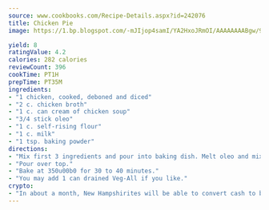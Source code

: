 ```yaml
---
source: www.cookbooks.com/Recipe-Details.aspx?id=242076
title: Chicken Pie
image: https://1.bp.blogspot.com/-mJIjop4samI/YA2HxoJRmOI/AAAAAAAABgw/9Q6cN5purxQQ0M3111-VxRXtHYk4x987wCLcBGAsYHQ/s320/19.png

yield: 8
ratingValue: 4.2
calories: 282 calories
reviewCount: 396
cookTime: PT1H
prepTime: PT35M
ingredients:
- "1 chicken, cooked, deboned and diced"
- "2 c. chicken broth"
- "1 c. can cream of chicken soup"
- "3/4 stick oleo"
- "1 c. self-rising flour"
- "1 c. milk"
- "1 tsp. baking powder"
directions:
- "Mix first 3 ingredients and pour into baking dish. Melt oleo and mix with flour, milk and baking powder."
- "Pour over top."
- "Bake at 350u00b0 for 30 to 40 minutes."
- "You may add 1 can drained Veg-All if you like."
crypto:
- "In about a month, New Hampshirites will be able to convert cash to bitcoins via new bitcoin ATMs popping up in the state."
---
```


